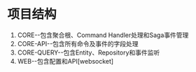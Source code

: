 # 项目结构
1. CORE--包含聚合根、Command Handler处理和Saga事件管理
2. CORE-API--包含所有命令及事件的字段处理
3. CORE-QUERY--包含Entity、Repository和事件监听
4. WEB--包含配置和API[websocket]